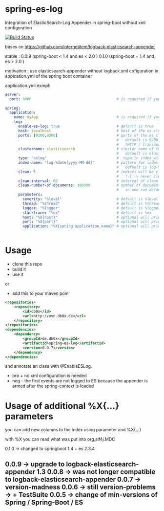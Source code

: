 # spring-es-log
Integration of ElasticSearch-Log Appender in spring-boot without xml configuration

[![Build Status](https://travis-ci.org/db0x/spring-es-log.svg?branch=master)](https://travis-ci.org/db0x/spring-es-log)

bases on https://github.com/internetitem/logback-elasticsearch-appender

stable : 0.0.9 (spring-boot < 1.4 and es < 2.0 )
         0.1.0 (spring-boot = 1.4 and es > 2.0 )

motivation : use elasticsearch-appender without logback.xml 
cofiguration in appication.yml of the spring boot container


application.yml exmpl:

```yml
server:
  port: 8080                                       # is required if you use parameters.port
   
spring:
  application:
    name: myApp                                    # is required if you use parameters.application
    log: 
      enable-es-log: true                          # default is true
      host: localhost                              # host of the es cluster default is localhost
      ports: [9200,9300]                           # ports of the es cluster 
                                                   #   default is 9200 / 9300
                                                   #   (HTTP / transport)
      clustername: elasticsearch			       # cluster name of the ES cluster
      											   #   default is elasticsearch
      type: "eslog"                                # _type in index will be used for clean-query
      index-name: "log-%date{yyyy-MM-dd}"          # pattern for index-name
                                                   #   default is log-%date{yyyy-MM-dd}
      clean: 5                                     # indices will be cleaned after x days
                                                   #   (-1 -> never clean indices) default is 5                 
      clean-interval: 60                           # interval of clean in minutes default is 60
      clean-number-of-documents: 100000            # number of documents will be deleted 
                                                   #   in one run default is 10000 
      parameters:        
        severity: "%level"                         # default is %level
        thread: "%thread"                          # default is %thread
        logger: "%logger"                          # default is %logger
        stacktrace: "%ex"                          # default is %ex
        host: "%X{host}"                           # optional will print name of the host
        port: "%X{port}"                           # optional will print server.port if set
        application: "%X{spring.application.name}" # optional will print spring.application.name
        
```
Usage
=====
- clone this repo
- build it
- use it

or
- add this to your maven pom 

```xml
<repositories>
	<repository>
		<id>db0x</id>
		<url>http://mvn.db0x.de</url>
	</repository>
</repositories>
<dependencies>
    <dependency>
    	<groupId>de.db0x</groupId>
	    <artifactId>spring-es-log</artifactId>
	    <version>0.0.7</version>
    </dependency>
</dependencies>
```

and annotate an class with @EnableESLog.

* pro + no xml configuration is needed
* neg - the first events are not logged to ES because the appender is armed after the spring-context is loaded

Usage of additional %X{...} parameters
===================================
you can add new columns to the index using parameter and %X{...}

with %X you can read what was put into org.slf4j.MDC

0.1.0 -> changed to springboot 1.4 + es 2.3.4

0.0.9 -> upgrade to logback-elasticsearch-appender 1.3
0.0.8 -> was not longer compatible to logback-elasticsearch-appender
0.0.7 -> version-madness 
0.0.6 -> still version-problems
      -> + TestSuite
0.0.5 -> change of min-versions of Spring / Spring-Boot / ES
---


